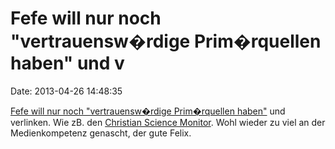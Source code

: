 Fefe will nur noch \"vertrauensw�rdige Prim�rquellen haben\" und v
==================================================================

Date: 2013-04-26 14:48:35

[Fefe will nur noch \"vertrauensw�rdige Prim�rquellen
haben\"](http://blog.fefe.de/?ts=af862e13) und verlinken. Wie zB. den
[Christian Science Monitor](http://blog.fefe.de/?ts=af8fdf4e). Wohl
wieder zu viel an der Medienkompetenz genascht, der gute Felix.

